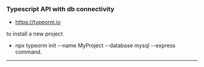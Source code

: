### Typescript API with db connectivity

- https://typeorm.io

to install a new project

- npx typeorm init --name MyProject --database mysql --express command.
****